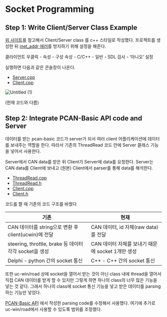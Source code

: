 # Socket Programming

## Step 1: Write Client/Server Class Example

[위 사이트](https://kevinthegrey.tistory.com/26)를 참고해서 Client/Server class 를 c++ 스타일로 작성했다. 프로젝트를 생성한 뒤 [inet_addr 에러](https://m.blog.naver.com/PostView.naver?isHttpsRedirect=true&blogId=luckywjd7&logNo=220872794096)를 방지하기 위해 설정을 해준다.

클라이언트 우클릭 - 속성 - 구성 속성 - C/C++ - 일반 - SDL 검사 - ‘아니오’ 설정

실행하면 다음과 같은 콘솔창이 나온다.

- [Server.cpp](/socket-programming/socket-example/socket-example/Server.cpp)
- [Client.cpp](/socket-programming/socket-example/socket-example-client/Client.cpp)

![Untitled (1)](https://user-images.githubusercontent.com/111988634/227132740-5998e6f0-e07b-4a3a-9c75-c5b83686cf4c.png)

(현재 코드와 다름)

## Step 2: Integrate PCAN-Basic API code and Server

데이터를 받는 pcan-basic 코드가 server가 되서 여러 client 어플리케이션에 데이터를 보내주는 역할을 한다. 따라서 기존의 ThreadRead 코드 안에 Server 클래스 기능을 넣어서 사용한다.

Server에서 CAN data를 받은 뒤 Client가 Server에 data를 요청한다.
Server는 CAN data를 Client에 보내고 (원본) Client에서 parser를 통해 data를 해석한다.
- [ThreadRead.cpp](/socket-programming/can-socket/can-socket-server/ThreadRead.cpp)
- [ThreadRead.h](/socket-programming/can-socket/can-socket-server/ThreadRead.h)
- [Client.cpp](/socket-programming/can-socket/can-socket-client/Client.cpp)
- [Client.h](/socket-programming/can-socket/can-socket-client/Client.h)

코드를 짤 때 기존의 코드 구조를 바꿨다

| 기존 | 현재 |
| --- | --- |
| CAN 데이터를 string으로 변환 후 client(ucwin)에 전달 | CAN 데이터, id 자체(raw data)를 전달 |
| steering, throttle, brake 등 데이터 각각 socket을 생성 | CAN 데이터 자체를 보내기 때문에 socket 1개만 생성 |
| Delphi - python 간의 socket 통신 | C++ - C++ 간의 socket 통신 |

또한 uc-win/road 상에 socket을 열어서 받는 것이 아닌 class 내에 thread을 열어서 직접 CAN 데이터를 받게 할 수 있지만 그렇게 하면 하나의 class의 너무 많은 기능을 넣는 것 같다. 그래서 하나의 class에 socket 통신 기능을 넣고 받은 데이터를 parsing하는 기능만 넣었다. 

[PCAN-Basic API](../pcan-usb/) 에서 작성한 parsing code를 수정해서 사용했다. 여기에 추가로 uc-win/road에서 사용할 수 있도록 범위를 조정했다.